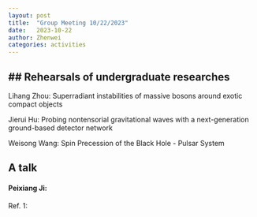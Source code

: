 ```yaml
---
layout: post
title:  "Group Meeting 10/22/2023"
date:   2023-10-22
author: Zhenwei
categories: activities
---
```



## ## Rehearsals of undergraduate researches

Lihang Zhou: Superradiant instabilities of massive bosons around exotic compact objects

Jierui Hu: Probing nontensorial gravitational waves with a next-generation ground-based detector network

Weisong Wang: Spin Precession of the Black Hole - Pulsar System


## A talk

####  Peixiang Ji:

Ref. 1: [ ]( )

